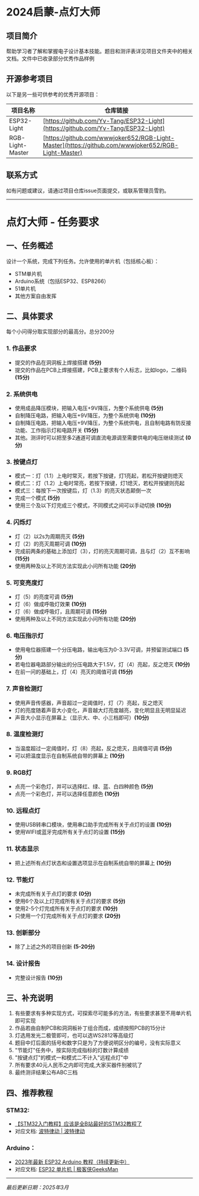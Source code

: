 # 2024启蒙-点灯大师

## 项目简介
帮助学习者了解和掌握电子设计基本技能。题目和测评表详见项目文件夹中的相关文档。文件中已收录部分优秀作品样例

## 开源参考项目
以下是另一些可供参考的优秀开源项目：

| 项目名称 | 仓库链接 |
|---------|---------|
| ESP32-Light | [https://github.com/Yv-Tang/ESP32-Light](https://github.com/Yv-Tang/ESP32-Light) |
| RGB-Light-Master | [https://github.com/wwwjoker652/RGB-Light-Master](https://github.com/wwwjoker652/RGB-Light-Master) |

## 联系方式
如有问题或建议，请通过项目仓库issue页面提交，或联系管理员雪豹。

---

# 点灯大师 - 任务要求

## 一、任务概述
设计一个系统，完成下列任务。允许使用的单片机（包括核心板）：
- STM单片机
- Arduino系统（包括ESP32、ESP8266）
- 51单片机
- 其他方案自由发挥

## 二、具体要求
每个小问得分取实现部分的最高分。总分200分

### 1. 作品要求 
- 提交的作品在洞洞板上焊接搭建 **(5分)**
- 提交的作品在PCB上焊接搭建，PCB上要求有个人标志，比如logo，二维码 **(15分)**

### 2. 系统供电
- 使用成品降压模块，把输入电压+9V降压，为整个系统供电 **(5分)**
- 自制降压电路，把输入电压+9V降压，为整个系统供电 **(10分)**
- 自制降压电路，把输入电压+9V降压，为整个系统供电，且自制电路有防反接功能、工作指示灯和电路开关 **(15分)**
- 其他。测评时可以把至多2通道可调直流电源调至需要供电的电压继续测试 **(0分)**

### 3. 按键点灯
- 模式一：灯（1.1）上电时常灭，若按下按键，灯1亮起，若松开按键则熄灭
- 模式二：灯（1.2）上电时常亮，若按下按键，灯1熄灭，若松开按键则亮起
- 模式三：每按下一次按键后，灯（1.3）的亮灭状态颠倒一次
- 完成一个模式 **(5分)**
- 使用三个及以下灯完成三个模式，不同模式之间可以手动切换 **(10分)**

### 4. 闪烁灯
- 灯（2）以2s为周期亮灭 **(5分)**
- 灯（2）的亮灭周期可调 **(10分)**
- 完成前两条的基础上添加灯（3），灯的亮灭周期可调，且与灯（2）互不影响 **(15分)**
- 使用两种及以上不同方法实现此小问所有功能 **(20分)**

### 5. 可变亮度灯
- 灯（5）的亮度可调 **(5分)**
- 灯（6）做成呼吸灯效果 **(10分)**
- 灯（6）做成呼吸灯，且周期可调 **(15分)**
- 使用两种及以上不同方法实现此小问所有功能 **(20分)**

### 6. 电压指示灯
- 使用电位器搭建一个分压电路，输出电压为0-3.3V可调，并预留测试端口 **(5分)**
- 若电位器电路部分输出的分压电路大于1.5V，灯（4）亮起，反之熄灭 **(10分)**
- 在前一问的基础上，灯（4）亮灭的阈值可调 **(15分)**

### 7. 声音检测灯
- 使用声音传感器，声音超过一定阈值时，灯（7）亮起，反之熄灭
- 灯的亮度随着声音大小变化，声音越大灯亮度越亮，变化明显且无明显延迟
- 声音大小显示在屏幕上（显示大、中、小三档即可）**(10分)**

### 8. 温度检测灯
- 当温度超过一定阈值时，灯（8）亮起，反之熄灭，且阈值可调 **(5分)**
- 可以把温度显示在自制系统自带的屏幕上 **(10分)**

### 9. RGB灯
- 点亮一个彩色灯，并可以选择红、绿、蓝、白四种颜色 **(5分)**
- 点亮一个彩色灯，并可以选择任意颜色 **(10分)**

### 10. 远程点灯
- 使用USB转串口模块，使用串口助手完成所有关于点灯的设置 **(10分)**
- 使用WIFI或蓝牙完成所有关于点灯的设置 **(15分)**

### 11. 状态显示
- 把上述所有点灯状态和设置选项显示在自制系统自带的屏幕上 **(10分)**

### 12. 节能灯
- 未完成所有关于点灯的要求 **(0分)**
- 使用6个及以上灯完成所有关于点灯的要求 **(5分)**
- 使用2-5个灯完成所有关于点灯的要求 **(10分)**
- 只使用一个灯完成所有关于点灯的要求 **(20分)**

### 13. 创新部分
- 除了上述之外的项目创新 **(5-20分)**

### 14. 设计报告
- 完整设计报告 **(10分)**

## 三、补充说明
1. 有些要求有多种实现方式，可探索尽可能多的方法，有些要求甚至不用单片机即可实现
2. 作品若由自制PCB和洞洞板补丁组合而成，成绩按照PCB的15分计
3. 灯选用发光二极管即可，也可以选WS2812等高级灯
4. 题目中灯后面的括号和数字只是为了方便说明区分的编号，没有实际意义
5. "节能灯"任务中，按实际完成指标的灯数计算成绩
6. "按键点灯"的模式一和模式二不计入"远程点灯"中
7. 所有要求40元人民币之内即可完成,大家买器件别被坑了
8. 最终测评结果公布ABC三档

## 四、推荐教程

### STM32:
- [【STM32入门教程】应该是全B站最好的STM32教程了](https://www.bilibili.com/video/BV12v4y1y7uV)
- 对应文档: [波特律动 | 波特律动](https://docs.keysking.com/)

### Arduino：
- [2023年最新 ESP32 Arduino 教程（持续更新中）](https://www.bilibili.com/video/BV1RM4y1a7J5)
- 对应文档: [ESP32 单片机 | 极客侠GeeksMan](https://docs.geeksman.com/esp32/)

---
*最后更新日期：2025年3月*
